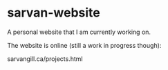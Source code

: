 # sarvan-website
A personal website that I am currently working on.

The website is online (still a work in progress though):

sarvangill.ca/projects.html
